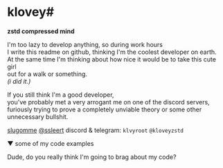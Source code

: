 # klovey# 
**zstd compressed mind**

I'm too lazy to develop anything, so during work hours  
I write this readme on github, thinking I'm the coolest developer on earth.  
At the same time I'm thinking about how nice it would be to take this cute girl  
out for a walk or something.  
_(i did it.)_

If you still think I'm a good developer,  
you've probably met a very arrogant me on one of the discord servers,  
furiously trying to prove a completely unviable theory or some other unnecessary bullshit.

[slugomme](https://discord.com) [@ssleert](https://telegram.org)
discord & telegram: `klvyroot` `@kloveyzstd`

▼ some of my code examples

Dude, do you really think I'm going to brag about my code?
